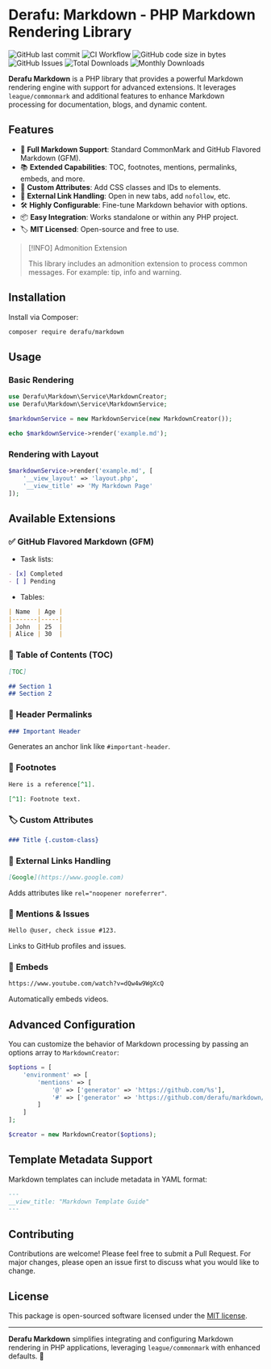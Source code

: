 # Derafu: Markdown - PHP Markdown Rendering Library

![GitHub last commit](https://img.shields.io/github/last-commit/derafu/markdown/main)
![CI Workflow](https://github.com/derafu/markdown/actions/workflows/ci.yml/badge.svg?branch=main&event=push)
![GitHub code size in bytes](https://img.shields.io/github/languages/code-size/derafu/markdown)
![GitHub Issues](https://img.shields.io/github/issues-raw/derafu/markdown)
![Total Downloads](https://poser.pugx.org/derafu/markdown/downloads)
![Monthly Downloads](https://poser.pugx.org/derafu/markdown/d/monthly)

**Derafu Markdown** is a PHP library that provides a powerful Markdown rendering engine with support for advanced extensions. It leverages `league/commonmark` and additional features to enhance Markdown processing for documentation, blogs, and dynamic content.

## Features

- 📝 **Full Markdown Support**: Standard CommonMark and GitHub Flavored Markdown (GFM).
- 📚 **Extended Capabilities**: TOC, footnotes, mentions, permalinks, embeds, and more.
- 🎨 **Custom Attributes**: Add CSS classes and IDs to elements.
- 🔗 **External Link Handling**: Open in new tabs, add `nofollow`, etc.
- 🛠 **Highly Configurable**: Fine-tune Markdown behavior with options.
- 📦 **Easy Integration**: Works standalone or within any PHP project.
- 🏷 **MIT Licensed**: Open-source and free to use.

> [!INFO] Admonition Extension
>
> This library includes an admonition extension to process common messages. For example: tip, info and warning.

## Installation

Install via Composer:

```bash
composer require derafu/markdown
```

## Usage

### Basic Rendering

```php
use Derafu\Markdown\Service\MarkdownCreator;
use Derafu\Markdown\Service\MarkdownService;

$markdownService = new MarkdownService(new MarkdownCreator());

echo $markdownService->render('example.md');
```

### Rendering with Layout

```php
$markdownService->render('example.md', [
    '__view_layout' => 'layout.php',
    '__view_title' => 'My Markdown Page'
]);
```

## Available Extensions

### ✅ **GitHub Flavored Markdown (GFM)**
- Task lists:

```markdown
- [x] Completed
- [ ] Pending
```

- Tables:

```markdown
| Name  | Age |
|-------|-----|
| John  | 25  |
| Alice | 30  |
```

### 📌 **Table of Contents (TOC)**

```markdown
[TOC]

## Section 1
## Section 2
```

### 🔗 **Header Permalinks**

```markdown
### Important Header
```

Generates an anchor link like `#important-header`.

### 📝 **Footnotes**

```markdown
Here is a reference[^1].

[^1]: Footnote text.
```

### 🏷 **Custom Attributes**

```markdown
### Title {.custom-class}
```

### 🔗 **External Links Handling**

```markdown
[Google](https://www.google.com)
```

Adds attributes like `rel="noopener noreferrer"`.

### 📌 **Mentions & Issues**

```markdown
Hello @user, check issue #123.
```

Links to GitHub profiles and issues.

### 🎥 **Embeds**

```markdown
https://www.youtube.com/watch?v=dQw4w9WgXcQ
```

Automatically embeds videos.

## Advanced Configuration

You can customize the behavior of Markdown processing by passing an options array to `MarkdownCreator`:

```php
$options = [
    'environment' => [
        'mentions' => [
            '@' => ['generator' => 'https://github.com/%s'],
            '#' => ['generator' => 'https://github.com/derafu/markdown/issues/%d']
        ]
    ]
];

$creator = new MarkdownCreator($options);
```

## Template Metadata Support

Markdown templates can include metadata in YAML format:

```markdown
---
__view_title: "Markdown Template Guide"
---
```

## Contributing

Contributions are welcome! Please feel free to submit a Pull Request. For major changes, please open an issue first to discuss what you would like to change.

## License

This package is open-sourced software licensed under the [MIT license](https://opensource.org/licenses/MIT).

---

**Derafu Markdown** simplifies integrating and configuring Markdown rendering in PHP applications, leveraging `league/commonmark` with enhanced defaults. 🚀
